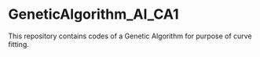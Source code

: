 # GeneticAlgorithm_AI_CA1
This repository contains codes of a Genetic Algorithm for purpose of curve fitting.

